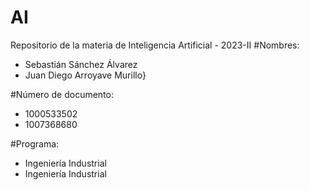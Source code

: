 # AI
Repositorio de la materia de Inteligencia Artificial - 2023-II
#Nombres: 
- Sebastián Sánchez Álvarez
- Juan Diego Arroyave Murillo}
  
#Número de documento: 
- 1000533502
- 1007368680

#Programa: 
  - Ingeniería Industrial 
  - Ingeniería Industrial
